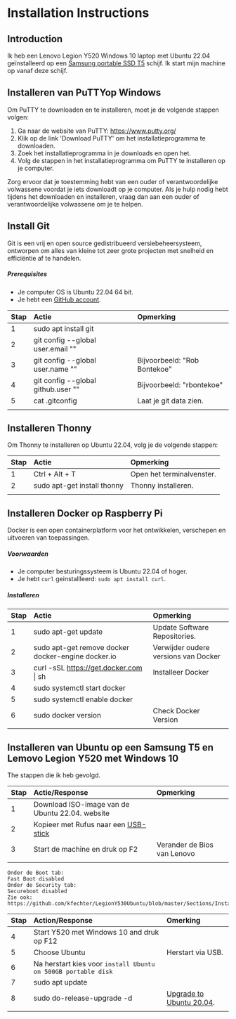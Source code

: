 # Installation Instructions

## Introduction

Ik heb een Lenovo Legion Y520 Windows 10 laptop met Ubuntu 22.04 geïnstalleerd op een [Samsung portable SSD T5](#Install-Ubuntu-on-Samsung-T5-and-Lemovo-Legion-Y520-with-Windows-10) schijf. Ik start mijn machine op vanaf deze schijf.

## Installeren van PuTTYop Windows

Om PuTTY te downloaden en te installeren, moet je de volgende stappen volgen:

1.  Ga naar de website van PuTTY: https://www.putty.org/
2.  Klik op de link 'Download PuTTY' om het installatieprogramma te downloaden.
3.  Zoek het installatieprogramma in je downloads en open het.
4.  Volg de stappen in het installatieprogramma om PuTTY te installeren op je computer.

Zorg ervoor dat je toestemming hebt van een ouder of verantwoordelijke volwassene voordat je iets downloadt op je computer. Als je hulp nodig hebt tijdens het downloaden en installeren, vraag dan aan een ouder of verantwoordelijke volwassene om je te helpen.

## Install Git

Git is een vrij en open source gedistribueerd versiebeheersysteem, ontworpen om alles van kleine tot zeer grote projecten met snelheid en efficiëntie af te handelen.

##### Prerequisites
- Je computer OS is Ubuntu 22.04 64 bit.
- Je hebt een [GitHub account](https://github.com/).

Stap        | Actie      | Opmerking |
| :---------- | :---------- | :---------- |
| 1 | sudo apt install git | |
| 2 | git config --global user.email "<your email address>" |  |
| 3 | git config --global user.name "<your first and last name>" | Bijvoorbeeld: "Rob Bontekoe" |
| 4 | git config --global github.user "<yout git hub name>" | Bijvoorbeeld: "rbontekoe" |
| 5 | cat .gitconfig | Laat je git data zien. |
||

## Installeren Thonny

Om Thonny te installeren op Ubuntu 22.04, volg je de volgende stappen:

|Stap        | Actie      | Opmerking |
|:---------- | :---------- |:---------- |
| 1 | Ctrl + Alt + T| Open het terminalvenster. |
| 2 | sudo apt-get install thonny | Thonny installeren. |
||

## Installeren Docker op Raspberry Pi

Docker is een open containerplatform voor het ontwikkelen, verschepen en uitvoeren van toepassingen.

##### Voorwaarden
- Je computer besturingssysteem is Ubuntu 22.04 of hoger.
- Je hebt `curl` geinstallleerd: `sudo apt install curl`.

##### Installeren
|Stap        | Actie      | Opmerking |
|:---------- | :---------- |:---------- |
| 1 | sudo apt-get update | Update Software Repositories. |
| 2 | sudo apt-get remove docker docker-engine docker.io | Verwijder oudere versions van Docker |
| 3 | curl -sSL https://get.docker.com \| sh| Installeer Docker |
| 4 | sudo systemctl start docker |  |
| 5 | sudo systemctl enable docker |  |
| 6 | sudo docker version | Check Docker Version |
||

## Installeren van Ubuntu op een Samsung T5 en Lemovo Legion Y520 met Windows 10

The stappen die ik heb gevolgd.

|Stap        | Actie/Response | Opmerking |
|:---------- | :---------- |:---------- |
| 1 | Download ISO-image van de Ubuntu 22.04. website |  |
| 2 | Kopieer met Rufus naar een [USB-stick](https://github.com/kfechter/LegionY530Ubuntu/blob/master/Sections/CreateBootDrive.md) |  |
| 3 | Start de machine en druk op F2 | Verander de Bios van Lenovo |
||
```
Onder de Boot tab:
Fast Boot disabled
Onder de Security tab:
Secureboot disabled
Zie ook:
https://github.com/kfechter/LegionY530Ubuntu/blob/master/Sections/InstallUbuntu.md
```

|Stap        | Action/Response | Omerking |
|:---------- | :---------- |:---------- |
| 4 | Start Y520 met Windows 10 and druk op F12 |  |
| 5 | Choose Ubuntu | Herstart via USB. |
| 6 | Na herstart kies voor `install Ubuntu on 500GB portable disk` |  |
| 7 | sudo apt update |  |
| 8 | sudo do-release-upgrade -d | [Upgrade to Ubuntu 20.04](https://ubuntu.com/blog/how-to-upgrade-from-ubuntu-18-04-lts-to-20-04-lts-today). |
||
